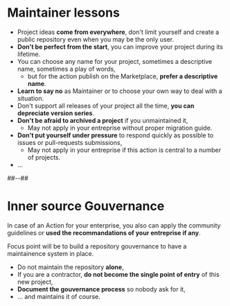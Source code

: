 <!-- .slide: -->

# Maintainer lessons

- Project ideas **come from everywhere**, don't limit yourself and create a public repository even when you may be the only user.
- **Don't be perfect from the start**, you can improve your project during its lifetime.
- You can choose any name for your project, sometimes a descriptive name, sometimes a play of words,
  - but for the action publish on the Marketplace, **prefer a descriptive name**.
- **Learn to say no** as Maintainer or to choose your own way to deal with a situation.
- Don't support all releases of your project all the time, **you can depreciate version series**.
- **Don't be afraid to archived a project** if you unmaintained it,
  - May not apply in your entreprise without proper migration guide.
- **Don't put yourself under pressure** to respond quickly as possible to issues or pull-requests submissions,
  - May not apply in your entreprise if this action is central to a number of projects.
- ...
<!-- .element: class="list-fragment" -->

##--##

# Inner source Gouvernance

In case of an Action for your enterprise, you also can apply the community guidelines or **used the recommandations of your entreprise if any**.

Focus point will be to build a repository gouvernance to have a maintainence system in place.

- Do not maintain the repository **alone**,
- If you are a contractor, **do not become the single point of entry** of this new project,
- **Document the gouvernance process** so nobody ask for it,
- ... and maintains it of course.
<!-- .element: class="list-fragment" -->
